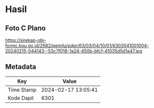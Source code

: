 # Hasil

## Foto C Plano

https://sirekap-obj-formc.kpu.go.id/2682/pemilu/pdpr/63/03/04/10/01/6303041001004-20240215-044143--53c7f018-1a24-450b-bfc1-41035d5d1a47.jpg


## Metadata

| Key        | Value               |
| ---------- | ------------------- |
| Time Stamp | 2024-02-17 13:05:41 |
| Kode Dapil | 6301                |



